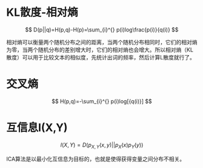 # KL散度-相对熵
$$
D(p||q)=H(p,q)-H(p)=\sum_{i}^{} p(i)log\frac{p(i)}{q(i)}
$$

相对熵可以衡量两个随机分布之间的距离，当两个随机分布相同时，它们的相对熵为零，当两个随机分布的差别增大时，它们的相对熵也会增大。所以相对熵（KL散度）可以用于比较文本的相似度，先统计出词的频率，然后计算L散度就行了。

# 交叉熵
$$
H(p,q)=-\sum_{i}^{} p(i)log[{q(i)}]
$$ 



# 互信息I(X,Y)
$$
I(X,Y)=D(p_{X,Y}(x,y)||{p_X (x)p_Y (y)})
$$

ICA算法是以最小化互信息为目标的，也就是使得获得变量之间分布不相关。
